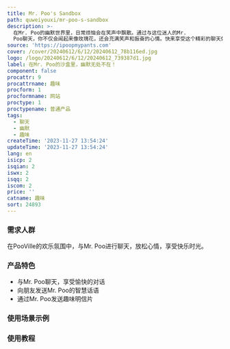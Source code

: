 ```yaml
---
title: Mr. Poo's Sandbox
path: quweiyouxi/mr-poo-s-sandbox
description: >-
  在Mr. Poo的幽默世界里，日常烦恼会在笑声中飘散。通过与这位迷人的Mr.
  Poo聊天，你不仅会闻起来像玫瑰花，还会充满笑声和振奋的心情。快来享受这个精彩的聊天体验吧！
source: 'https://ipoopmypants.com'
cover: /cover/20240612/6/12/20240612_78b116ed.jpg
logo: /logo/20240612/6/12/20240612_739387d1.jpg
label: 在Mr. Poo的沙盒里，幽默无处不在！
component: false
procattr: 9
procattrname: 趣味
procform: 1
procformname: 网站
proctype: 1
proctypename: 普通产品
tags:
  - 聊天
  - 幽默
  - 趣味
createTime: '2023-11-27 13:54:24'
updateTime: '2023-11-27 13:54:24'
lang: en
isicp: 2
isqian: 2
iswx: 2
isqq: 2
iscom: 2
price: ''
catname: 趣味
sort: 24893
---
```




### 需求人群
在PooVille的欢乐氛围中，与Mr. Poo进行聊天，放松心情，享受快乐时光。

### 产品特色
- 与Mr. Poo聊天，享受愉快的对话
- 向朋友发送Mr. Poo的智慧话语
- 通过Mr. Poo发送趣味明信片

### 使用场景示例


### 使用教程


  

